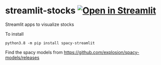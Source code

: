 # streamlit-stocks [![Open in Streamlit](https://static.streamlit.io/badges/streamlit_badge_black_white.svg)](https://share.streamlit.io/dli-invest/streamlit-stocks/main/stocks_docs/app.py)
Streamlit apps to visualize stocks

To install
```
python3.8 -m pip install spacy-streamlit
```

Find the spacy models from https://github.com/explosion/spacy-models/releases

